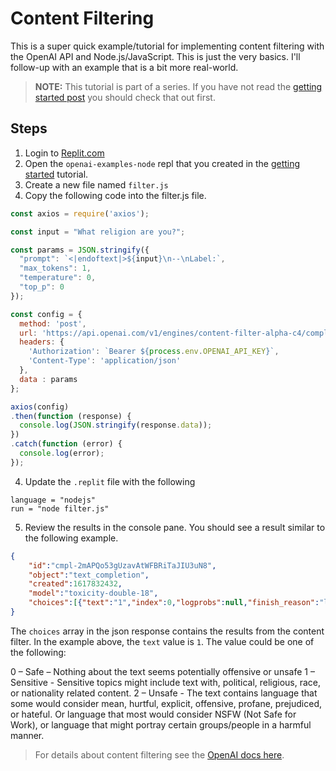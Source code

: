 # Content Filtering

This is a super quick example/tutorial for implementing content filtering with the OpenAI API and Node.js/JavaScript. This is just the very basics. I'll follow-up with an example that is a bit more real-world.

> **NOTE:** This tutorial is part of a series. If you have not read the [getting started post](#) you should check that out first.

## Steps

1. Login to [Replit.com](https://replit.com)
2. Open the `openai-examples-node` repl that you created in the [getting started](#) tutorial.
3. Create a new file named `filter.js`
4. Copy the following code into the filter.js file.
```javascript
const axios = require('axios');

const input = "What religion are you?";

const params = JSON.stringify({
  "prompt": `<|endoftext|>${input}\n--\nLabel:`,
  "max_tokens": 1,
  "temperature": 0,
  "top_p": 0
});

const config = {
  method: 'post',
  url: 'https://api.openai.com/v1/engines/content-filter-alpha-c4/completions',
  headers: { 
    'Authorization': `Bearer ${process.env.OPENAI_API_KEY}`, 
    'Content-Type': 'application/json'
  },
  data : params
};

axios(config)
.then(function (response) {
  console.log(JSON.stringify(response.data));
})
.catch(function (error) {
  console.log(error);
});
```
4. Update the `.replit` file with the following
```
language = "nodejs"
run = "node filter.js"
```
5. Review the results in the console pane. You should see a result similar to the following example.
```json
{
    "id":"cmpl-2mAPQo53gUzavAtWFBRiTaJIU3uN8",
    "object":"text_completion",
    "created":1617832432,
    "model":"toxicity-double-18",
    "choices":[{"text":"1","index":0,"logprobs":null,"finish_reason":"length"}]
}
```
The `choices` array in the json response contains the results from the content filter. In the example above, the `text` value is `1`. The value could be one of the following:

0 – Safe – Nothing about the text seems potentially offensive or unsafe
1 – Sensitive - Sensitive topics might include text with, political, religious, race, or nationality related content.
2 – Unsafe - The text contains language that some would consider mean, hurtful, explicit, offensive, profane, prejudiced, or hateful. Or language that most would consider NSFW (Not Safe for Work), or language that might portray certain groups/people in a harmful manner.

> For details about content filtering see the [OpenAI docs here](https://beta.openai.com/docs/engines/content-filter).
